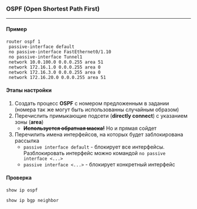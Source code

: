 ### OSPF (Open Shortest Path First)

---
#### Пример

```
router ospf 1
 passive-interface default
 no passive-interface FastEthernet0/1.10
 no passive-interface Tunnel1
 network 10.0.100.0 0.0.0.255 area 51
 network 172.16.1.0 0.0.0.255 area 0
 network 172.16.3.0 0.0.0.255 area 0
 network 172.16.20.0 0.0.0.255 area 51
```



#### Этапы настройки

1. Создать процесс **OSPF** с номером предложенным в задании (номера так же могут быть использованны случайным образом)
2. Перечислить примыкающие подсети (**directly connect**) с указанием зоны (**area**) 
   * ~~**Используется обратная маска!**~~ Но и прямая сойдет
3. Перечилить имена интерфейсов, на которых будет заблокирована рассылка
   * `passive interface default` - блокирует все интерфейсы. Разблокировать интерфейс можно командой `no passive interface <...>`
   * `passive interface <...>` - блокирует конкретный интерфейс



#### Проверка

`show ip ospf`

`show ip bgp neighbor`


